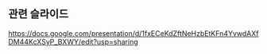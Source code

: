 ## 관련 슬라이드
https://docs.google.com/presentation/d/1fxECeKdZftNeHzbEtKFn4YvwdAXfDM44KcXSyP_BXWY/edit?usp=sharing